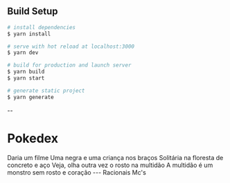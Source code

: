 ## Build Setup

```bash
# install dependencies
$ yarn install

# serve with hot reload at localhost:3000
$ yarn dev

# build for production and launch server
$ yarn build
$ yarn start

# generate static project
$ yarn generate
```

--

# Pokedex

Daria um filme
Uma negra e uma criança nos braços
Solitária na floresta de concreto e aço
Veja, olha outra vez o rosto na multidão
A multidão é um monstro sem rosto e coração
--- Racionais Mc's

